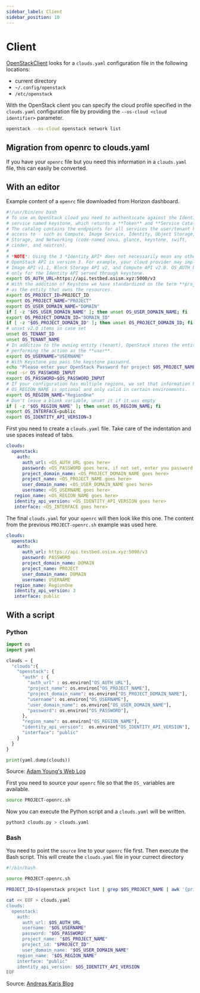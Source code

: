 ```yaml
---
sidebar_label: Client
sidebar_position: 10
---
```


# Client

[OpenStackClient](https://docs.openstack.org/python-openstackclient/latest/) looks
for a `clouds.yaml` configuration file in the following locations:

- current directory
- `~/.config/openstack`
- `/etc/openstack`

With the OpenStack client you can specify the cloud profile specified in the `clouds.yaml`
configuration file  by providing the `--os-cloud <cloud identifier>` parameter.

```bash
openstack --os-cloud openstack network list
```

## Migration from openrc to clouds.yaml

If you have your `openrc` file  but you need this information in a `clouds.yaml` file,
this can easily be converted.

## With an editor

Example content of a `openrc` file downloaded from Horizon dashboard.

```sh title="PROJECT-openrc.sh"
#!/usr/bin/env bash
# To use an OpenStack cloud you need to authenticate against the Identity
# service named keystone, which returns a **Token** and **Service Catalog**.
# The catalog contains the endpoints for all services the user/tenant has
# access to - such as Compute, Image Service, Identity, Object Storage, Block
# Storage, and Networking (code-named nova, glance, keystone, swift,
# cinder, and neutron).
#
# *NOTE*: Using the 3 *Identity API* does not necessarily mean any other
# OpenStack API is version 3. For example, your cloud provider may implement
# Image API v1.1, Block Storage API v2, and Compute API v2.0. OS_AUTH_URL is
# only for the Identity API served through keystone.
export OS_AUTH_URL=https://api.testbed.osism.xyz:5000/v3
# With the addition of Keystone we have standardized on the term **project**
# as the entity that owns the resources.
export OS_PROJECT_ID=PROJECT_ID
export OS_PROJECT_NAME="PROJECT"
export OS_USER_DOMAIN_NAME="DOMAIN"
if [ -z "$OS_USER_DOMAIN_NAME" ]; then unset OS_USER_DOMAIN_NAME; fi
export OS_PROJECT_DOMAIN_ID="DOMAIN_ID"
if [ -z "$OS_PROJECT_DOMAIN_ID" ]; then unset OS_PROJECT_DOMAIN_ID; fi
# unset v2.0 items in case set
unset OS_TENANT_ID
unset OS_TENANT_NAME
# In addition to the owning entity (tenant), OpenStack stores the entity
# performing the action as the **user**.
export OS_USERNAME="USERNAME"
# With Keystone you pass the keystone password.
echo "Please enter your OpenStack Password for project $OS_PROJECT_NAME as user $OS_USERNAME: "
read -sr OS_PASSWORD_INPUT
export OS_PASSWORD=$OS_PASSWORD_INPUT
# If your configuration has multiple regions, we set that information here.
# OS_REGION_NAME is optional and only valid in certain environments.
export OS_REGION_NAME="RegionOne"
# Don't leave a blank variable, unset it if it was empty
if [ -z "$OS_REGION_NAME" ]; then unset OS_REGION_NAME; fi
export OS_INTERFACE=public
export OS_IDENTITY_API_VERSION=3
```

First you need to create a `clouds.yaml` file. Take care of the indentation and
use spaces instead of tabs.

```yaml title="clouds.yaml"
clouds:
  openstack:
    auth:
      auth_url: <OS_AUTH_URL goes here>
      password: <OS_PASSWORD goes here, if not set, enter you password here>
      project_domain_name: <OS_PROJECT_DOMAIN_NAME goes here>
      project_name: <OS_PROJECT_NAME goes here>
      user_domain_name: <OS_USER_DOMAIN_NAME goes here>
      username: <OS_USERNAME goes here>
   region_name: <OS_REGION_NAME goes here>
   identity_api_version: <OS_IDENTITY_API_VERSION goes here>
   interface: <OS_INTERFACE goes here>
```

The final `clouds.yaml` for your `openrc` will then look like this one. The content
from the previous `PROJECT-openrc.sh` example was used here.

```yaml title="clouds.yaml"
clouds:
  openstack:
    auth:
      auth_url: https://api.testbed.osism.xyz:5000/v3
      password: PASSWORD
      project_domain_name: DOMAIN
      project_name: PROJECT
      user_domain_name: DOMAIN
      username: USERNAME
   region_name: RegionOne
   identity_api_version: 3
   interface: public
```

## With a script

### Python

```python title="clouds.py"
import os
import yaml

clouds = {
  "clouds":{
    "openstack": {
      "auth" : {
        "auth_url" : os.environ["OS_AUTH_URL"],
        "project_name": os.environ["OS_PROJECT_NAME"],
        "project_domain_name": os.environ["OS_PROJECT_DOMAIN_NAME"],
        "username": os.environ["OS_USERNAME"],
        "user_domain_name": os.environ["OS_USER_DOMAIN_NAME"],
        "password": os.environ["OS_PASSWORD"],
      },
      "region_name": os.environ["OS_REGION_NAME"],
      "identity_api_version":  os.environ["OS_IDENTITY_API_VERSION"],
      "interface": "public"
    }
  }
}

print(yaml.dump(clouds))
```

Source: [Adam Young's Web Log](https://adam.younglogic.com/2022/03/generating-a-clouds-yaml-file)

First you need to source your `openrc` file so that the `OS_` variables are available.

```bash
source PROJECT-openrc.sh
```

Now you can execute the Python script and a `clouds.yaml` will be written.

```bash
python3 clouds.py > clouds.yaml
```

### Bash

You need to point the `source` line to your `openrc` file first. Then execute the Bash script.
This will create the `clouds.yaml` file in your currect directory

```bash
#!/bin/bash

source PROJECT-openrc.sh

PROJECT_ID=$(openstack project list | grep $OS_PROJECT_NAME | awk '{print $2}')

cat << EOF > clouds.yaml
clouds:
  openstack:
    auth:
      auth_url: $OS_AUTH_URL
      username: "$OS_USERNAME"
      password: "$OS_PASSWORD"
      project_name: "$OS_PROJECT_NAME"
      project_id: "$PROJECT_ID"
      user_domain_name: "$OS_USER_DOMAIN_NAME"
    region_name: "$OS_REGION_NAME"
    interface: "public"
    identity_api_version: $OS_IDENTITY_API_VERSION
EOF
```
Source: [Andreas Karis Blog](https://andreaskaris.github.io/blog/openstack/using_clouds_yaml)
